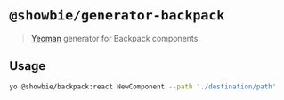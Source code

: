 # `@showbie/generator-backpack`

> [Yeoman](https://yeoman.io/) generator for Backpack components.

## Usage

```sh
yo @showbie/backpack:react NewComponent --path './destination/path'
```
